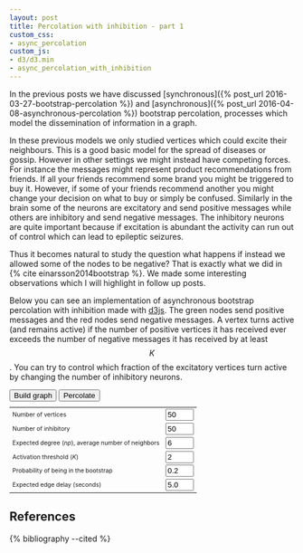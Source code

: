 ```yaml
---
layout: post
title: Percolation with inhibition - part 1
custom_css:
- async_percolation
custom_js:
- d3/d3.min
- async_percolation_with_inhibition
---
```

In the previous posts we have discussed [synchronous]({% post_url
2016-03-27-bootstrap-percolation %}) and [asynchronous]({% post_url
2016-04-08-asynchronous-percolation %}) bootstrap percolation, processes
which model the dissemination of information in a graph.

In these previous models we only studied vertices which could excite
their neighbours. This is a good basic model for the spread of diseases
or gossip. However in other settings we might instead have competing
forces. For instance the messages might represent product
recommendations from friends. If all your friends recommend some brand
you might be triggered to buy it. However, if some of your friends
recommend another you might change your decision on what to buy or
simply be confused. Similarly in the brain some of the neurons are
excitatory and send positive messages while others are inhibitory and
send negative messages. The inhibitory neurons are quite important
because if excitation is abundant the activity can run out of control
which can lead to epileptic seizures.

Thus it becomes natural to study the question what happens if instead we
allowed some of the nodes to be negative? That is exactly what we did in
{% cite einarsson2014bootstrap %}. We made some interesting observations
which I will highlight in follow up posts.

Below you can see an implementation of asynchronous bootstrap
percolation with inhibition made with [d3js](https://d3js.org). The
green nodes send positive messages and the red nodes send negative
messages. A vertex turns active (and remains active) if the number of
positive vertices it has received ever exceeds the number of negative
messages it has received by at least $$K$$. You can try to control which
fraction of the excitatory vertices turn active by changing the number
of inhibitory neurons.

<div id="simulation">
</div>

<form onsubmit="create_graph(); return false;" style="margin-bottom:20px">
  <input type="button" value="Build graph" onclick="create_graph()">
  <input type="button" value="Percolate" onclick="percolate()">
  <table style="max-width: 720px; font-size:75%; margin-bottom:10px">
  <tr>
    <td>
    <label for="nodeCount">Number of vertices</label>
    </td>
    <td>
      <input id="nodeCount" type="text" value="50" style="width: 50px;">
    </td>
  </tr>
  <tr>
    <td>
    <label for="inodeCount">Number of inhibitory </label>
    </td>
    <td>
      <input id="inodeCount" type="text" value="50" style="width: 50px;">
    </td>
  </tr>
  <tr>
    <td>
    <label for="nNeighbours">Expected degree (<i>np</i>), average number
    of neighbors</label>
    </td>
    <td>
      <input id="nNeighbours" type="text" value="6" style="width: 50px;">
    </td>
  </tr>
  <tr>
    <td>
    <label for="kPerc">Activation threshold (<i>K</i>)</label>
    </td>
    <td>
      <input id="kPerc" type="text" value="2" style="width: 50px;">
    </td>
  </tr>
  <tr>
    <td>
    <label for="pBootstrap">Probability of being in the bootstrap</label>
    </td>
    <td>
      <input id="pBootstrap" type="text" value="0.2" style="width: 50px;">
    </td>
  </tr>
  <tr>
    <td>
    <label for="delay">Expected edge delay (seconds)</label>
    </td>
    <td>
      <input id="delay" type="text" value="5.0" style="width: 50px;">
    </td>
  </tr>
</table>
</form>

<p class="message" id="message" style="visibility:hidden;">

</p>

## References

{% bibliography --cited %}

